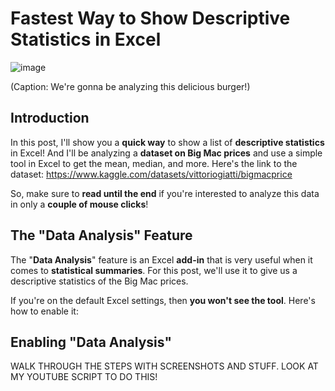 # Fastest Way to Show Descriptive Statistics in Excel
![image](https://github.com/dylans0ng/dylans0ng.github.io/assets/112503726/ea88355b-3e58-4128-b98a-21071cd9ab0e)

(Caption: We're gonna be analyzing this delicious burger!)

## Introduction
In this post, I'll show you a **quick way** to show a list of **descriptive statistics** in Excel! And I'll be analyzing a **dataset on Big Mac prices** and use a simple tool in Excel to get the mean, median, and more. Here's the link to the dataset: https://www.kaggle.com/datasets/vittoriogiatti/bigmacprice

So, make sure to **read until the end** if you're interested to analyze this data in only a **couple of mouse clicks**! 

## The "Data Analysis" Feature
The "**Data Analysis**" feature is an Excel **add-in** that is very useful when it comes to **statistical summaries**. For this post, we'll use it to give us a descriptive statistics of the Big Mac prices. 

If you're on the default Excel settings, then **you won't see the tool**. Here's how to enable it:

## Enabling "Data Analysis"
WALK THROUGH THE STEPS WITH SCREENSHOTS AND STUFF. LOOK AT MY YOUTUBE SCRIPT TO DO THIS!
